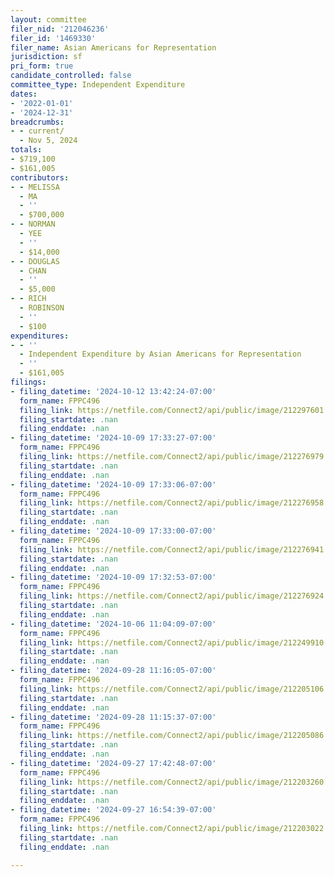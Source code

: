 ```yaml
---
layout: committee
filer_nid: '212046236'
filer_id: '1469330'
filer_name: Asian Americans for Representation
jurisdiction: sf
pri_form: true
candidate_controlled: false
committee_type: Independent Expenditure
dates:
- '2022-01-01'
- '2024-12-31'
breadcrumbs:
- - current/
  - Nov 5, 2024
totals:
- $719,100
- $161,005
contributors:
- - MELISSA
  - MA
  - ''
  - $700,000
- - NORMAN
  - YEE
  - ''
  - $14,000
- - DOUGLAS
  - CHAN
  - ''
  - $5,000
- - RICH
  - ROBINSON
  - ''
  - $100
expenditures:
- - ''
  - Independent Expenditure by Asian Americans for Representation
  - ''
  - $161,005
filings:
- filing_datetime: '2024-10-12 13:42:24-07:00'
  form_name: FPPC496
  filing_link: https://netfile.com/Connect2/api/public/image/212297601
  filing_startdate: .nan
  filing_enddate: .nan
- filing_datetime: '2024-10-09 17:33:27-07:00'
  form_name: FPPC496
  filing_link: https://netfile.com/Connect2/api/public/image/212276979
  filing_startdate: .nan
  filing_enddate: .nan
- filing_datetime: '2024-10-09 17:33:06-07:00'
  form_name: FPPC496
  filing_link: https://netfile.com/Connect2/api/public/image/212276958
  filing_startdate: .nan
  filing_enddate: .nan
- filing_datetime: '2024-10-09 17:33:00-07:00'
  form_name: FPPC496
  filing_link: https://netfile.com/Connect2/api/public/image/212276941
  filing_startdate: .nan
  filing_enddate: .nan
- filing_datetime: '2024-10-09 17:32:53-07:00'
  form_name: FPPC496
  filing_link: https://netfile.com/Connect2/api/public/image/212276924
  filing_startdate: .nan
  filing_enddate: .nan
- filing_datetime: '2024-10-06 11:04:09-07:00'
  form_name: FPPC496
  filing_link: https://netfile.com/Connect2/api/public/image/212249910
  filing_startdate: .nan
  filing_enddate: .nan
- filing_datetime: '2024-09-28 11:16:05-07:00'
  form_name: FPPC496
  filing_link: https://netfile.com/Connect2/api/public/image/212205106
  filing_startdate: .nan
  filing_enddate: .nan
- filing_datetime: '2024-09-28 11:15:37-07:00'
  form_name: FPPC496
  filing_link: https://netfile.com/Connect2/api/public/image/212205086
  filing_startdate: .nan
  filing_enddate: .nan
- filing_datetime: '2024-09-27 17:42:48-07:00'
  form_name: FPPC496
  filing_link: https://netfile.com/Connect2/api/public/image/212203260
  filing_startdate: .nan
  filing_enddate: .nan
- filing_datetime: '2024-09-27 16:54:39-07:00'
  form_name: FPPC496
  filing_link: https://netfile.com/Connect2/api/public/image/212203022
  filing_startdate: .nan
  filing_enddate: .nan

---
```

